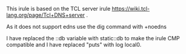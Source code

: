 This irule is based on the TCL server irule https://wiki.tcl-lang.org/page/Tcl+DNS+server .

As it does not support edns use the dig command with +noedns

I have replaced the ::db variable with static::db to make the irule CMP compatible and I have replaced "puts" with log local0.
